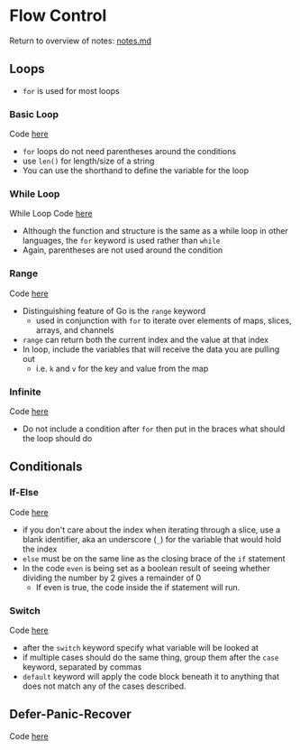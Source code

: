 # Flow Control
Return to overview of notes: [notes.md](../notes.md)

## Loops

- `for` is used for most loops

### Basic Loop
Code [here](loop-basic/begin/main.go)

- `for` loops do not need parentheses around the conditions
- use `len()` for length/size of a string
- You can use the shorthand to define the variable for the loop

### While Loop
While Loop Code [here](loop-while/begin/main.go)

- Although the function and structure is the same as a while loop in other languages, the `for` keyword is used rather than `while`
- Again, parentheses are not used around the condition

### Range
Code [here](loop-range/begin/main.go)

- Distinguishing feature of Go is the `range` keyword
  - used in conjunction with `for` to iterate over elements of maps, slices, arrays, and channels
- `range` can return both the current index and the value at that index
- In loop, include the variables that will receive the data you are pulling out
  - i.e. `k` and `v` for the key and value from the map

### Infinite
Code [here](loop-infinite/main.go)

- Do not include a condition after `for` then put in the braces what should the loop should do


## Conditionals

### If-Else
Code [here](if-else/begin/main.go)

- if you don't care about the index when iterating through a slice, use a blank identifier, aka an underscore (`_`) for the variable that would hold the index
- `else` must be on the same line as the closing brace of the `if` statement
- In the code `even` is being set as a boolean result of seeing whether dividing the number by 2 gives a remainder of 0
  - If even is true, the code inside the if statement will run. 

### Switch
Code [here](switch/begin/main.go)

- after the `switch` keyword specify what variable will be looked at
- if multiple cases should do the same thing, group them after the `case` keyword, separated by commas
- `default` keyword will apply the code block beneath it to anything that does not match any of the cases described.

## Defer-Panic-Recover
Code [here](defer-panic-recover/begin/main.go)